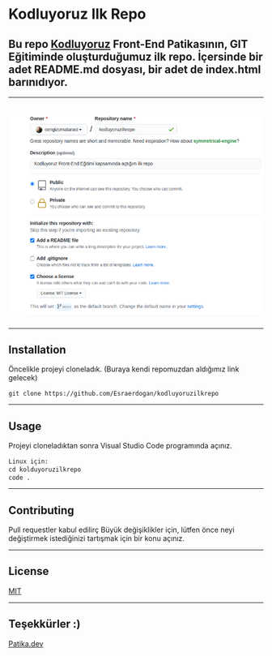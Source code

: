 # Kodluyoruz Ilk Repo

Bu repo [Kodluyoruz](https://www.kodluyoruz.org/) Front-End Patikasının, GIT Eğitiminde oluşturduğumuz ilk repo. 
İçersinde bir adet README.md dosyası, bir adet de index.html barınıdıyor.
---
---
![resim_linki](https://raw.githubusercontent.com/Kodluyoruz/taskforce/main/git/odev1/figures/github.png)
---
---
## Installation

Öncelikle projeyi cloneladık. (Buraya kendi repomuzdan aldığımız link gelecek)

```
git clone https://github.com/Esraerdogan/kodluyoruzilkrepo
```
---
## Usage 
Projeyi cloneladıktan sonra Visual Studio Code programında açınız.
```
Linux için:
cd kolduyoruzilkrepo
code .
```
***
## Contributing
Pull requestler kabul edilirç Büyük değişiklikler için, lütfen önce neyi değiştirmek istediğinizi tartışmak için bir konu açınız.
***
## License
[MIT](https://chooselicense.com/licenses/mit/)
***
## Teşekkürler :)
[Patika.dev](https://www.patika.dev)

